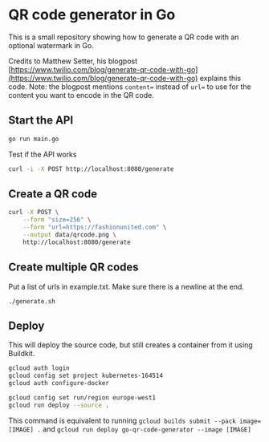 # QR code generator in Go

This is a small repository showing how to generate a QR code with an optional watermark in Go.

Credits to Matthew Setter, his blogpost [https://www.twilio.com/blog/generate-qr-code-with-go](https://www.twilio.com/blog/generate-qr-code-with-go) explains this code. Note: the blogpost mentions `content=` instead of `url=` to use for the content you want to encode in the QR code.

## Start the API

```sh
go run main.go
```

Test if the API works

```sh
curl -i -X POST http://localhost:8080/generate
```

## Create a QR code

```sh
curl -X POST \
    --form "size=256" \
    --form "url=https://fashionunited.com" \
    --output data/qrcode.png \
    http://localhost:8080/generate
```

## Create multiple QR codes 

Put a list of urls in example.txt. Make sure there is a newline at the end.

```
./generate.sh
```

## Deploy

This will deploy the source code, but still creates a container from it using Buildkit. 

```sh
gcloud auth login
gcloud config set project kubernetes-164514
gcloud auth configure-docker

gcloud config set run/region europe-west1
gcloud run deploy --source .
```

This command is equivalent to running `gcloud builds submit --pack image=[IMAGE] .` and `gcloud run deploy go-qr-code-generator --image [IMAGE]`
